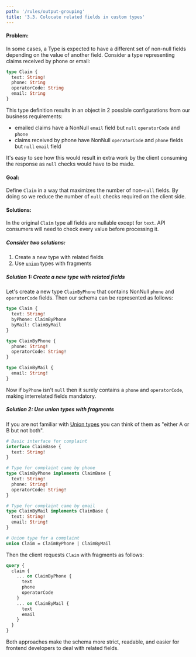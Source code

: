 ```yaml
---
path: '/rules/output-grouping'
title: '3.3. Colocate related fields in custom types'
---
```


#### Problem:

In some cases, a Type is expected to have a different set of non-null fields depending on the value of another field. Consider a type representing claims received by phone or email:

```graphql
type Claim {
  text: String!
  phone: String
  operatorCode: String
  email: String
}
```

This type definition results in an object in 2 possible configurations from our business requirements:
- emailed claims have a NonNull `email` field but `null` `operatorCode` and `phone`
- claims received by phone have NonNull `operatorCode` and `phone` fields but `null` `email` field

It's easy to see how this would result in extra work by the client consuming the response as `null` checks would have to be made.  

#### Goal:

Define `Claim` in a way that maximizes the number of non-`null` fields. By doing so we reduce the number of `null` checks required on the client side.

#### Solutions:

In the original `Claim` type all fields are nullable except for `text`. API consumers will need to check every value before processing it.

##### Consider two solutions:

1. Create a new type with related fields 
2. Use [`union`](https://spec.graphql.org/June2018/#sec-Unions) types with fragments

##### Solution 1: Create a new type with related fields

Let's create a new type `ClaimByPhone` that contains NonNull `phone` and `operatorCode` fields. Then our schema can be represented as follows:

```graphql
type Claim {
  text: String!
  byPhone: ClaimByPhone
  byMail: ClaimByMail
}

type ClaimByPhone {
  phone: String!
  operatorCode: String!
}

type ClaimByMail {
  email: String!
}
```

Now if `byPhone` isn't `null` then it surely contains a `phone` and `operatorCode`, making interrelated fields mandatory.

##### Solution 2: Use union types with fragments

If you are not familiar with [Union types](https://spec.graphql.org/June2018/#sec-Unions) you can think of them as "either A or B but not both".

```graphql
# Basic interface for complaint
interface ClaimBase {
  text: String!
}

# Type for complaint came by phone
type ClaimByPhone implements ClaimBase {
  text: String!
  phone: String!
  operatorCode: String!
}

# Type for complaint came by email
type ClaimByMail implements ClaimBase {
  text: String!
  email: String!
}

# Union type for a complaint
union Claim = ClaimByPhone | ClaimByMail
```

Then the client requests `Сlaim` with fragments as follows:

```graphql
query {
  claim {
    ... on ClaimByPhone {
      text
      phone
      operatorCode
    }
    ... on ClaimByMail {
      text
      email
    }
  }
}
```

Both approaches make the schema more strict, readable, and easier for frontend developers to deal with related fields.
